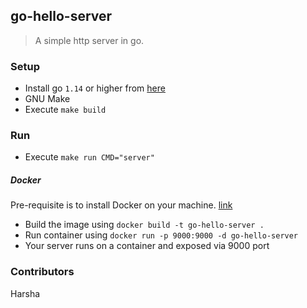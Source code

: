 ## go-hello-server

> A simple http server in go.

### Setup

* Install go `1.14` or higher from [here](https://golang.org/doc/install)
* GNU Make
* Execute `make build`

### Run

* Execute `make run CMD="server"`

##### Docker

Pre-requisite is to install Docker on your machine. [link](https://docs.docker.com/engine/install/)

* Build the image using `docker build -t go-hello-server .`
* Run container using `docker run -p 9000:9000 -d go-hello-server`
* Your server runs on a container and exposed via 9000 port

### Contributors

Harsha 
